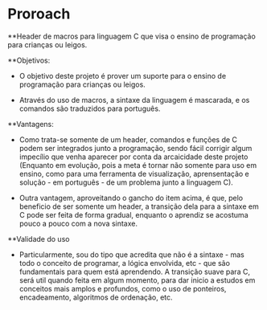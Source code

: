 # Proroach
**Header de macros para linguagem C que visa o ensino de programação para crianças ou leigos.

**Objetivos:

  - O objetivo deste projeto é prover um suporte para o ensino de programação para crianças ou leigos.
  
  - Através do uso de macros, a sintaxe da linguagem é mascarada, e os comandos são traduzidos para português.
  
  **Vantagens:
  
  - Como trata-se somente de um header, comandos e funções de C podem ser integrados junto a programação, sendo fácil corrigir algum impecílio que venha aparecer por conta da arcaicidade deste projeto (Enquanto em evolução, pois a meta é tornar não somente para uso em ensino, como para uma ferramenta de visualização, aprensentação e solução - em português - de um problema junto a linguagem C).
  
  - Outra vantagem, aproveitando o gancho do item acima, é que, pelo beneficio de ser somente um header, a transição dela para a sintaxe em C pode ser feita de forma gradual, enquanto o aprendiz se acostuma pouco a pouco com a nova sintaxe.
  
  **Validade do uso
    
  - Particularmente, sou do tipo que acredita que não é a sintaxe - mas todo o conceito de programar, a lógica envolvida, etc - que são fundamentais para quem está aprendendo. A transição suave para C, será util quando feita em algum momento, para dar inicio a estudos em conceitos mais amplos e profundos, como o uso de ponteiros, encadeamento, algoritmos de ordenação, etc.
